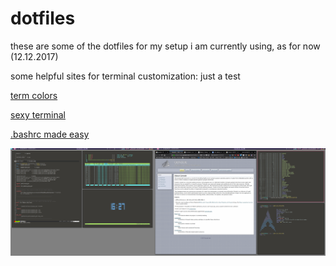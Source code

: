 # dotfiles
these are some of the dotfiles for my setup i am currently using, as for now (12.12.2017)

some helpful sites for terminal customization:
just a test

[term colors](http://stayradiated.github.io/termcolors-web/)

[sexy terminal](http://terminal.sexy/)

[.bashrc made easy](http://bashrcgenerator.com/)

![Alt Tag](https://github.com/wersin/dotfiles/blob/master/scrot.png "screenshot 12.12.2017")
